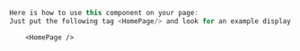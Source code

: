 ```javascript
Here is how to use this component on your page:
Just put the following tag <HomePage/> and look for an example display below:
```

```
    <HomePage />
```
